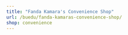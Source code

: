 ```yaml
---
title: "Fanda Kamara's Convenience Shop"
url: /buedu/fanda-kamaras-convenience-shop/
shop: convenience
---
```

